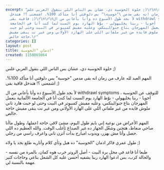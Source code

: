 ```yaml
---
excerpt: "حلوة الحوسبة دي، عشان بس الناس اللي بتقول العربي غلس ;)\r\n\r\nالمهم العبد
  لله عارف من زمان انه بقى مدمن \"حوسبة\" بس دلوقتي أنا متأكد 100%. اشمعنى ؟! هندخل
  قافية بقى ;)\r\n\r\nلأ بجد طول الأسبوع ده وأنا بأعاني من ال withdrawl symptoms للتوقف
  عن الحوسبة ، أخويا - ربنا يخليهولي - بوّظ الهارد يوم السبت لما كنت أنا في الجامعة
  الألمانية بنعمل المهرجان بتاع جنو/لينكس، وعليه مفيش كمبيوتر في البيت وحتى لو جبت
  هارد تاني ملوش فايده من غير ملفاتي اللي على الهارد الأولاني ومن غير نت يبقى مفيش
  حاجة خالص.\r"
categories: []
layout: post
title: ادمان "الحوسبة"
created: 1158865064
---
```

حلوة الحوسبة دي، عشان بس الناس اللي بتقول العربي غلس ;)

المهم العبد لله عارف من زمان انه بقى مدمن "حوسبة" بس دلوقتي أنا متأكد 100%. اشمعنى ؟! هندخل قافية بقى ;)

لأ بجد طول الأسبوع ده وأنا بأعاني من ال withdrawl symptoms للتوقف عن الحوسبة ، أخويا - ربنا يخليهولي - بوّظ الهارد يوم السبت لما كنت أنا في الجامعة الألمانية بنعمل المهرجان بتاع جنو/لينكس، وعليه مفيش كمبيوتر في البيت وحتى لو جبت هارد تاني ملوش فايده من غير ملفاتي اللي على الهارد الأولاني ومن غير نت يبقى مفيش حاجة خالص.

المهم الأعراض من نوعية إني نايم طول اليوم، مشئ لاقي حاجة اعملها، وطول ماأنا صاحي منغاظ، هتجنن وشغّل الجهاز ده غير الصداع ئأغلب الوقت. والله العظيم ده اللي حصل وأنا مش بهزر، ويدوب امبارح بدأت أتزن تاني واعرف راسي من رجلي.

طول عمري فاكر ادمان "الحوسبة" ده هبل وئأي كلام وأتاريه طلع بجد يا ولاه ;)

طبعا أنا قاعد في محل برة البيت - أصل الروتر خرب هوه كمان، بالمرة من نفسه - والحالة كرب، بس ادعوا الهارد ربنا يشفيه أحسن عليه كل الشغل بتاعي وحاجات كتير مهمة بالنسبة لي.
